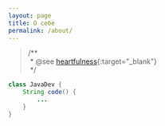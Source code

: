 ```yaml
---
layout: page
title: О себе
permalink: /about/
---
```



>/**<br>
>&nbsp;\* @see [heartfulness][heartfulness]{:target="_blank"}<br>
>&nbsp;\*/

~~~ java
class JavaDev {
    String code() {
        ...
    }
}
~~~

[heartfulness]: http://heartfulness.ru
